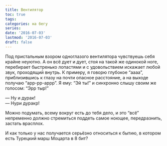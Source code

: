 ```yaml
---
title: Вентилятор
toc: true
tags:
categories: на бегу
series:
date: '2016-07-03'
lastmod: '2016-07-03'
draft: false
---
```


<!--more-->

Под пристальным взором одноглазого вентилятора чувствуешь себя крайне неуютно. А он всё дует и дует, стоя на такой же одинокой ноге, перебирает быстренько лопастями и с удовольствием искажает любой звук, проходящий внутрь. К примеру, я говорю глубокое “аааа”, приблизившись к глазу на почти опасное расстояние, а на выходе получаю “арр-рр-аррр”. Я ему: “Эй ты!” и синхронно слышу своим же голосом: “Эрр тыр!” 

— Ну и дурак! \
— Нури дуракр!

Можно подумать, всему вокруг есть до тебя дело, и это “всё” непременно должно стремиться поддеть самое ноющее, передразнить, застать врасплох. 

И как только у нас получается серьёзно относиться к бытию, в котором есть Турецкий марш Моцарта в 8 бит?
